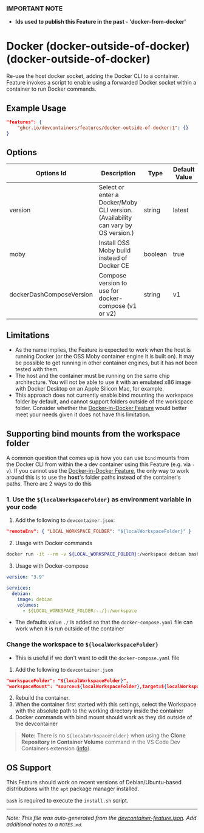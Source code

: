 
### **IMPORTANT NOTE**
- **Ids used to publish this Feature in the past - 'docker-from-docker'**

# Docker (docker-outside-of-docker) (docker-outside-of-docker)

Re-use the host docker socket, adding the Docker CLI to a container. Feature invokes a script to enable using a forwarded Docker socket within a container to run Docker commands.

## Example Usage

```json
"features": {
    "ghcr.io/devcontainers/features/docker-outside-of-docker:1": {}
}
```

## Options

| Options Id | Description | Type | Default Value |
|-----|-----|-----|-----|
| version | Select or enter a Docker/Moby CLI version. (Availability can vary by OS version.) | string | latest |
| moby | Install OSS Moby build instead of Docker CE | boolean | true |
| dockerDashComposeVersion | Compose version to use for docker-compose (v1 or v2) | string | v1 |

## Limitations

- As the name implies, the Feature is expected to work when the host is running Docker (or the OSS Moby container engine it is built on). It may be possible to get running in other container engines, but it has not been tested with them.
- The host and the container must be running on the same chip architecture. You will not be able to use it with an emulated x86 image with Docker Desktop on an Apple Silicon Mac, for example.
- This approach does not currently enable bind mounting the workspace folder by default, and cannot support folders outside of the workspace folder. Consider whether the [Docker-in-Docker Feature](../docker-in-docker) would better meet your needs given it does not have this limitation.

## Supporting bind mounts from the workspace folder

A common question that comes up is how you can use `bind` mounts from the Docker CLI from within the a dev container using this Feature (e.g. via `-v`). If you cannot use the [Docker-in-Docker Feature](../docker-in-docker), the only way to work around this is to use the **host**'s folder paths instead of the container's paths. There are 2 ways to do this

### 1. Use the `${localWorkspaceFolder}` as environment variable in your code

1. Add the following to `devcontainer.json`:

```json
"remoteEnv": { "LOCAL_WORKSPACE_FOLDER": "${localWorkspaceFolder}" }
```

2. Usage with Docker commands

```bash
docker run -it --rm -v ${LOCAL_WORKSPACE_FOLDER}:/workspace debian bash
```

3. Usage with Docker-compose

```yaml
version: "3.9"

services:
  debian:
    image: debian
    volumes:
      - ${LOCAL_WORKSPACE_FOLDER:-./}:/workspace
```

- The defaults value `./` is added so that the `docker-compose.yaml` file can work when it is run outside of the container

### Change the workspace to `${localWorkspaceFolder}`

- This is useful if we don't want to edit the `docker-compose.yaml` file

1. Add the following to `devcontainer.json`

```json
"workspaceFolder": "${localWorkspaceFolder}",
"workspaceMount": "source=${localWorkspaceFolder},target=${localWorkspaceFolder},type=bind"
```

2. Rebuild the container.
3. When the container first started with this settings, select the Workspace with the absolute path to the working directory inside the container
4. Docker commands with bind mount should work as they did outside of the devcontainer

> **Note:** There is no `${localWorkspaceFolder}` when using the **Clone Repository in Container Volume** command in the VS Code Dev Containers extension ([info](https://github.com/microsoft/vscode-remote-release/issues/6160#issuecomment-1014701007)).


## OS Support

This Feature should work on recent versions of Debian/Ubuntu-based distributions with the `apt` package manager installed.

`bash` is required to execute the `install.sh` script.


---

_Note: This file was auto-generated from the [devcontainer-feature.json](https://github.com/devcontainers/features/blob/main/src/docker-outside-of-docker/devcontainer-feature.json).  Add additional notes to a `NOTES.md`._
